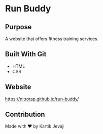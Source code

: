 # Run Buddy

## Purpose
A website that offers fitness training services.

## Built With Git 
* HTML
* CSS

## Website
https://nitrotap.github.io/run-buddy/

## Contribution
Made with ❤️ by Kartik Jevaji
